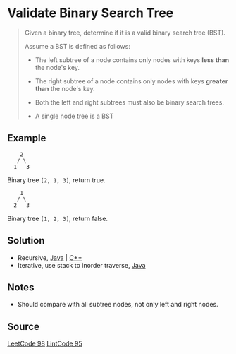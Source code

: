 # Validate Binary Search Tree

> Given a binary tree, determine if it is a valid binary search tree (BST).
>
> Assume a BST is defined as follows:
>
> - The left subtree of a node contains only nodes with keys __less than__ the node's key.
>
> - The right subtree of a node contains only nodes with keys __greater than__ the node's key.
>
> - Both the left and right subtrees must also be binary search trees.
>
> - A single node tree is a BST

## Example

```
    2
   / \
  1   3
```

Binary tree `[2, 1, 3]`, return true.

```
    1
   / \
  2   3
```

Binary tree `[1, 2, 3]`, return false.

## Solution

- Recursive, [Java](solution1.java) | [C++](solution1.cpp)
- Iterative, use stack to inorder traverse, [Java](solution2.java)

## Notes

- Should compare with all subtree nodes, not only left and right nodes.

## Source

[LeetCode 98](https://leetcode.com/problems/validate-binary-search-tree/)
[LintCode 95](http://www.lintcode.com/en/problem/validate-binary-search-tree/)